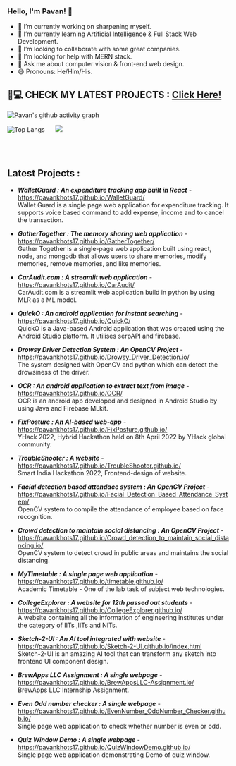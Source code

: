 

### Hello, I'm Pavan! 👋


- 🔭 I’m currently working on sharpening myself.
- 🌱 I’m currently learning Artificial Intelligence & Full Stack Web Development.
- 👯 I’m looking to collaborate with some great companies.
- 🤔 I’m looking for help with MERN stack.
- 💬 Ask me about computer vision & front-end web design.
- 😄 Pronouns: He/Him/His.

## 👀💻 CHECK MY LATEST PROJECTS : [ Click Here! ](#projects)

![Pavan's github activity graph](https://activity-graph.herokuapp.com/graph?username=PavanKhotS17&theme=react-dark)

![Top Langs](https://github-readme-stats.vercel.app/api/top-langs/?username=PavanKhotS17) &nbsp;&nbsp;&nbsp;&nbsp; <img src= "https://github-readme-stats.vercel.app/api?username=PavanKhotS17&&show_icons=true&title_color=ffffff&icon_color=bb2acf&text_color=daf7dc&bg_color=151515" >
         
<a name="projects"></a>
<br><br>
## Latest Projects : 

- ***WalletGuard : An expenditure tracking app built in React*** - https://pavankhots17.github.io/WalletGuard/ <br> Wallet Guard is a single page web application for expenditure tracking. It supports voice based command to add expense, income and to cancel the transaction.

- ***GatherTogether : The memory sharing web application*** - https://pavankhots17.github.io/GatherTogether/ <br> Gather Together is a single-page web application built using react, node, and mongodb that allows users to share memories, modify memories, remove memories, and like memories.

- ***CarAudit.com : A streamlit web application*** - https://pavankhots17.github.io/CarAudit/ <br> CarAudit.com is a streamlit web application build in python by using MLR as a ML model.

- ***QuickO : An android application for instant searching*** - https://pavankhots17.github.io/QuickO/ <br> QuickO is a Java-based Android application that was created using the Android Studio platform. It utilises serpAPI and firebase.

- ***Drowsy Driver Detection System : An OpenCV Project*** - https://pavankhots17.github.io/Drowsy_Driver_Detection.io/ <br> The system designed with OpenCV and python which can detect the drowsiness of the driver.

- ***OCR : An android application to extract text from image*** - https://pavankhots17.github.io/OCR/ <br> OCR is an android app developed and designed in Android Studio by using Java and Firebase MLkit.

- ***FixPosture : An AI-based web-app*** - https://pavankhots17.github.io/FixPosture.github.io/ <br> YHack 2022, Hybrid Hackathon held on 8th April 2022 by YHack global community. 


- ***TroubleShooter : A website*** - https://pavankhots17.github.io/TroubleShooter.github.io/ <br> Smart India Hackathon 2022, Frontend-design of website.


- ***Facial detection based attendace system : An OpenCV Project*** - https://pavankhots17.github.io/Facial_Detection_Based_Attendance_System/ <br> OpenCV system to compile the attendance of employee based on face recognition.


- ***Crowd detection to maintain social distancing : An OpenCV Project*** - https://pavankhots17.github.io/Crowd_detection_to_maintain_social_distancing.io/ <br> OpenCV system to detect crowd in public areas and maintains the social distancing.


- ***MyTimetable : A single page web application*** - https://pavankhots17.github.io/timetable.github.io/ <br> Academic Timetable - One of the lab task of subject web technologies.


- ***CollegeExplorer : A website for 12th passed out students*** - https://pavankhots17.github.io/CollegeExplorer.github.io/ <br> A website containing all the information of engineering institutes under the category of IITs ,IITs and NITs.


- ***Sketch-2-UI : An AI tool integrated with website*** - https://pavankhots17.github.io/Sketch-2-UI.github.io/index.html <br> Sketch-2-UI is an amazing AI tool that can transform any sketch into frontend UI component design.


- ***BrewApps LLC Assignment : A single webpage*** - https://pavankhots17.github.io/BrewAppsLLC-Assignment.io/ <br> BrewApps LLC Internship Assignment. 


- ***Even Odd number checker : A single webpage*** - https://pavankhots17.github.io/EvenNumber_OddNumber_Checker.github.io/ <br> Single page web application to check whether number is even or odd.


- ***Quiz Window Demo : A single webpage*** - https://pavankhots17.github.io/QuizWindowDemo.github.io/ <br> Single page web application demonstrating Demo of quiz window.
